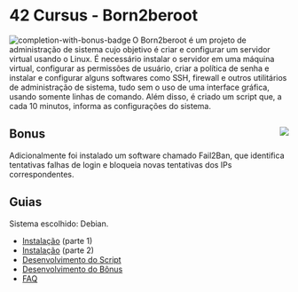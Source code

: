 # 42 Cursus - Born2beroot

<img src="https://game.42sp.org.br/static/assets/achievements/born2berootm.png" alt="completion-with-bonus-badge" align="left">

O Born2beroot é um projeto de administração de sistema cujo objetivo é criar e configurar um servidor virtual usando o Linux. É necessário instalar o servidor em uma máquina virtual, configurar as permissões de usuário, criar a política de senha e instalar e configurar alguns softwares como SSH, firewall e outros utilitários de administração de sistema, tudo sem o uso de uma interface gráfica, usando somente linhas de comando. Além disso, é criado um script que, a cada 10 minutos, informa as configurações do sistema.

## Bonus <img src="https://img.shields.io/badge/GRADE-115%2F100-green" align="right">

Adicionalmente foi instalado um software chamado Fail2Ban, que identifica tentativas falhas de login e bloqueia novas tentativas dos IPs correspondentes.

## Guias

Sistema escolhido: Debian.

- [Instalação](./01_Install.md) (parte 1)
- [Instalação](./02_Install.md) (parte 2)
- [Desenvolvimento do Script](./03_Script.md)
- [Desenvolvimento do Bônus](./05_Bonus.md)
- [FAQ](./04_Evaluation.md)
